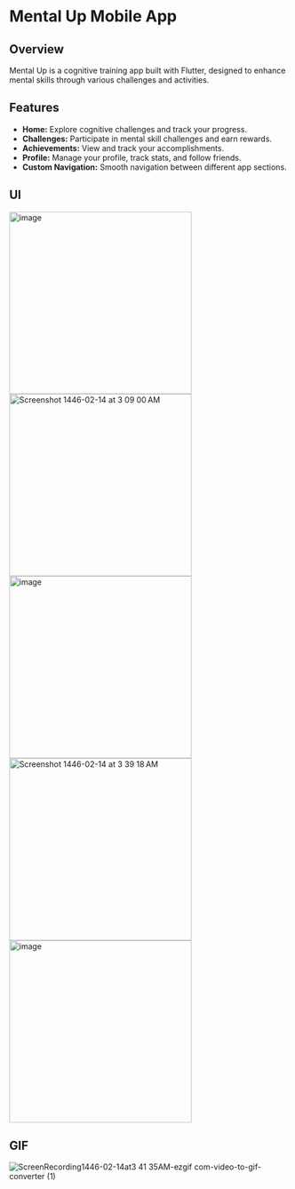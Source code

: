 # Mental Up Mobile App

## Overview

Mental Up is a cognitive training app built with Flutter, designed to enhance mental skills through various challenges and activities.

## Features

- **Home:** Explore cognitive challenges and track your progress.
- **Challenges:** Participate in mental skill challenges and earn rewards.
- **Achievements:** View and track your accomplishments.
- **Profile:** Manage your profile, track stats, and follow friends.
- **Custom Navigation:** Smooth navigation between different app sections.

## UI

<img width="328" alt="image" src="https://github.com/user-attachments/assets/3a9790b3-2bbe-4948-94e0-90769613941e">


<img width="328" alt="Screenshot 1446-02-14 at 3 09 00 AM" src="https://github.com/user-attachments/assets/f134a225-72b1-4531-8e53-76068f37a652">


<img width="328" alt="image" src="https://github.com/user-attachments/assets/23b7f8fd-1dcc-47ec-8ace-ac63c372667f">

<img width="328" alt="Screenshot 1446-02-14 at 3 39 18 AM" src="https://github.com/user-attachments/assets/7ebe7cf2-8a25-4583-896c-915bafc6cdb3">


<img width="328" alt="image" src="https://github.com/user-attachments/assets/834674fa-e1d6-41b6-ad1d-6dd703069afc">

## GIF


![ScreenRecording1446-02-14at3 41 35AM-ezgif com-video-to-gif-converter (1)](https://github.com/user-attachments/assets/6af70f39-6074-489c-8419-a7ae3b947183)








